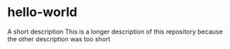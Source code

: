 # hello-world
A short description
This is a longer description of this repository because the other description was too short
